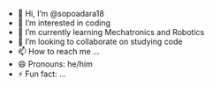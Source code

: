 - 👋 Hi, I’m @sopoadara18
- 👀 I’m interested in coding
- 🌱 I’m currently learning Mechatronics and Robotics
- 💞️ I’m looking to collaborate on studying code
- 📫 How to reach me ...
- 😄 Pronouns: he/him
- ⚡ Fun fact: ...

<!---
sopoadara18/sopoadara18 is a ✨ special ✨ repository because its `README.md` (this file) appears on your GitHub profile.
You can click the Preview link to take a look at your changes.
--->
